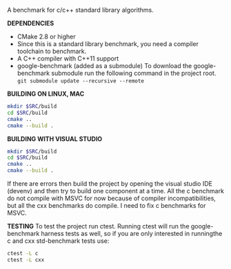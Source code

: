 A benchmark for c/c++ standard library algorithms.

**DEPENDENCIES**
- CMake 2.8 or higher
- Since this is a standard library benchmark, you need a compiler toolchain to benchmark.
- A C++ compiler with C++11 support
- google-benchmark (added as a submodule)
        To download the google-benchmark submodule run the following command in the project root.
        `git submodule update --recursive --remote`

**BUILDING ON LINUX, MAC**
```sh
mkdir $SRC/build
cd $SRC/build
cmake ..
cmake --build .
```

**BUILDING WITH VISUAL STUDIO**
```sh
mkdir $SRC/build
cd $SRC/build
cmake ..
cmake --build .
```

If there are errors then build the project by opening the visual studio IDE (devenv)
and then try to build one component at a time.
All the c benchmark do not compile with MSVC for now because of compiler incompatibilities,
but all the cxx benchmarks do compile. I need to fix c benchmarks for MSVC.

**TESTING**
To test the project run ctest. Running ctest will run the google-benchmark harness tests
as well, so if you are only interested in runningthe c and cxx std-benchmark tests use:

```sh
ctest -L c
ctest -L cxx
```

